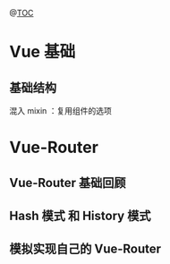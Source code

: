 @[TOC](Vue)

# Vue 基础

## 基础结构

混入 mixin ：复用组件的选项

# Vue-Router

## Vue-Router 基础回顾



## Hash 模式 和 History 模式

## 模拟实现自己的 Vue-Router